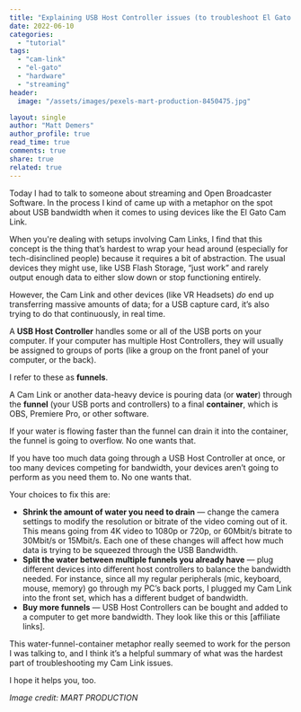 ```yaml
---
title: "Explaining USB Host Controller issues (to troubleshoot El Gato Cam Links)"
date: 2022-06-10
categories: 
  - "tutorial"
tags: 
  - "cam-link"
  - "el-gato"
  - "hardware"
  - "streaming"
header:
  image: "/assets/images/pexels-mart-production-8450475.jpg"

layout: single
author: "Matt Demers"
author_profile: true
read_time: true
comments: true
share: true
related: true
---
```


Today I had to talk to someone about streaming and Open Broadcaster Software. In the process I kind of came up with a metaphor on the spot about USB bandwidth when it comes to using devices like the El Gato Cam Link.

When you're dealing with setups involving Cam Links, I find that this concept is the thing that’s hardest to wrap your head around (especially for tech-disinclined people) because it requires a bit of abstraction. The usual devices they might use, like USB Flash Storage, “just work” and rarely output enough data to either slow down or stop functioning entirely.

However, the Cam Link and other devices (like VR Headsets) _do_ end up transferring massive amounts of data; for a USB capture card, it’s also trying to do that continuously, in real time.

A **USB Host Controller** handles some or all of the USB ports on your computer. If your computer has multiple Host Controllers, they will usually be assigned to groups of ports (like a group on the front panel of your computer, or the back).

I refer to these as **funnels**.

A Cam Link or another data-heavy device is pouring data (or **water**) through the **funnel** (your USB ports and controllers) to a final **container**, which is OBS, Premiere Pro, or other software.

If your water is flowing faster than the funnel can drain it into the container, the funnel is going to overflow. No one wants that.

If you have too much data going through a USB Host Controller at once, or too many devices competing for bandwidth, your devices aren’t going to perform as you need them to. No one wants that.

Your choices to fix this are:

- **Shrink the amount of water you need to drain** — change the camera settings to modify the resolution or bitrate of the video coming out of it. This means going from 4K video to 1080p or 720p, or 60Mbit/s bitrate to 30Mbit/s or 15Mbit/s. Each one of these changes will affect how much data is trying to be squeezed through the USB Bandwidth.
- **Split the water between multiple funnels you already have** — plug different devices into different host controllers to balance the bandwidth needed. For instance, since all my regular peripherals (mic, keyboard, mouse, memory) go through my PC’s back ports, I plugged my Cam Link into the front set, which has a different budget of bandwidth.
- **Buy more funnels** — USB Host Controllers can be bought and added to a computer to get more bandwidth. They look like this or this \[affiliate links\].

This water-funnel-container metaphor really seemed to work for the person I was talking to, and I think it’s a helpful summary of what was the hardest part of troubleshooting my Cam Link issues.

I hope it helps you, too.

_Image credit: MART PRODUCTION_
